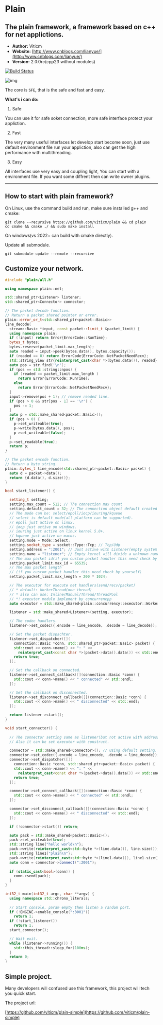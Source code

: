 # Plain #

## The plain framework, a framework based on c++ for net applictions. ##

- **Author:** Viticm
- **Website:** [http://www.cnblogs.com/lianyue/](http://www.cnblogs.com/lianyue/)
- **Version:** 2.0.0rc(cpp23 without modules)

[![Build Status](https://travis-ci.org/viticm/plain.svg)](https://travis-ci.org/viticm/plain)

![img](https://github.com/viticm/plain-simple/blob/master/docs/pf-simple.gif)

The core is `SFE`, that is the safe and fast and easy.

**What's i can do:**

1. Safe

You can use it for safe soket connection, more safe interface protect your appliction.

2. Fast

The very many useful interfaces let develop start become soon, just use default
environment file run your appliction, also can get the high performance with multithreading.

3. Easy

All interfaces use very easy and coupling light, You can start with a environment
file. If you want some diffrent then can write owner plugins.


----------

## How to start with plain framework? ##

On Linux, use the command build and run, make sure installed g++ and cmake:

```shell
git clone --recursive https://github.com/viticm/plain && cd plain
cd cmake && cmake ./ && sudo make install
```

On windows(vs 2022+ can build with cmake directly).

Update all submodule.

```shell
git submodule update --remote --recursive
```

## Customize your network. ##

```cpp
#include "plain/all.h"

using namespace plain::net;

std::shared_ptr<Listener> listener;
std::shared_ptr<Connector> connector;

// The packet decode function.
// Return a packet shared pointer or error.
plain::error_or_t<std::shared_ptr<packet::Basic>>
line_decode(
  stream::Basic *input, const packet::limit_t &packet_limit) {
  using namespace plain;
  if (!input) return Error{ErrorCode::RunTime};
  bytes_t bytes;
  bytes.reserve(packet_limit.max_length);
  auto readed = input->peek(bytes.data(), bytes.capacity());
  if (readed == 0) return ErrorCode{ErrorCode::NetPacketNeedRecv};
  std::string_view str{reinterpret_cast<char *>(bytes.data()), readed};
  auto pos = str.find('\n');
  if (pos == std::string::npos) {
    if (readed == packet_limit.max_length )
      return Error{ErrorCode::RunTime};
    else
      return Error{ErrorCode::NetPacketNeedRecv};
  }
  input->remove(pos + 1); // remove readed line.
  if (pos > 0 && str[pos - 1] == '\r') {
    pos -= 1;
  }
  auto p = std::make_shared<packet::Basic>();
  if (pos > 0) {
    p->set_writeable(true);
    p->write(bytes.data(), pos);
    p->set_writeable(false);
  }
  p->set_readable(true);
  return p;
}

// The packet encode function.
// Return a byte string.
plain::bytes_t line_encode(std::shared_ptr<packet::Basic> packet) {
  auto d = packet->data();
  return {d.data(), d.size()};
}

bool start_listener() {

  setting_t setting;
  setting.max_count = 512; // The connection max count
  setting.default_count = 32; // The connection object default created
  // The mode can be: select/epoll/iocp/iouring/kqueue
  // select is default mode(all platform can be supported).
  // epoll just active on linux.
  // iocp just active on windows.
  // iouring just active on linux kernel 5.0+.
  // kqueue just active on macos.
  setting.mode = Mode::Select; 
  setting.socket_type = socket::Type::Tcp; // Tcp/Udp
  setting.address = ":2001"; // Just active with Listener(empty system divide a port)
  setting.name = "listener"; // Empty kernel will divide a unknown name
  // The max packet id(if you custom packet handler this need check by yourself)
  setting.packet_limit.max_id = 65535;
  // The max packet length
  // (if you custom packet handler this need check by yourself)
  setting.packet_limit.max_length = 200 * 1024;

  // The executor for execute net handlers(send/recv/packet)
  // * default: WorkerThread(one thread)
  // * also can use: Inline/Manual/Thread/ThreadPool
  // *! executor module implement by concurrencpp
  auto executor = std::make_shared<plain::concurrency::executor::WorkerThread>();

  listener = std::make_shared<Listener>(setting, executor);

  // The codec handlers.
  listener->set_codec({.encode = line_encode, .decode = line_decode});

  // Set the packet dispachter.
  listener->set_dispatcher([](
    connection::Basic *conn, std::shared_ptr<packet::Basic> packet) {
    std::cout << conn->name() << ": " <<
      reinterpret_cast<const char *>(packet->data().data()) << std::endl;
    return true;
  });

  // Set the callback on connected.
  listener->set_connect_callback([](connection::Basic *conn) {
    std::cout << conn->name() << " connected" << std::endl;
  });

  // Set the callback on disconnected.
  listener->set_disconnect_callback([](connection::Basic *conn) {
    std::cout << conn->name() << " disconnected" << std::endl;
  });

  return listener->start();
}

void start_connector() {
  
  // The connector setting same as listener(but not active with address).
  // Also it can be set executor with construct.

  connector = std::make_shared<Connector>(); // Using default setting.
  connector->set_codec({.encode = line_encode, .decode = line_decode});
  connector->set_dispatcher([](
    connection::Basic *conn, std::shared_ptr<packet::Basic> packet) {
    std::cout << conn->name() << ": " <<
      reinterpret_cast<const char *>(packet->data().data()) << std::endl;
    return true;
  });

  connector->set_connect_callback([](connection::Basic *conn) {
    std::cout << conn->name() << " connected" << std::endl;
  });

  connector->set_disconnect_callback([](connection::Basic *conn) {
    std::cout << conn->name() << " disconnected" << std::endl;
  });

  if (!connector->start()) return;

  auto pack = std::make_shared<packet::Basic>();
  pack->set_writeable(true);
  std::string line{"hello world\n"};
  pack->write(reinterpret_cast<std::byte *>(line.data()), line.size());
  std::string line1{"plain\n"};
  pack->write(reinterpret_cast<std::byte *>(line1.data()), line1.size());
  auto conn = connector->connect(":2001");
  
  if (static_cast<bool>(conn)) {
    conn->send(pack);
  }
}

int32_t main(int32_t argc, char **argv) {
  using namespace std::chrono_literals;
  
  // Start console, param empty then listen a random port.
  if (!ENGINE->enable_console(":3001"))
    return 1;
  if (!start_listener())
    return 1;
  start_connector();

  // Wait exit.
  while (listener->running()) {
    std::this_thread::sleep_for(100ms);
  }
  return 0;
}
```

## Simple project. ##

Many developers will confused use this framework, this project will tech you quick start.

The project url:

[https://github.com/viticm/plain-simple](https://github.com/viticm/plain-simple)
